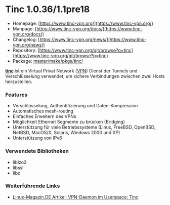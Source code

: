 # Tinc 1.0.36/1.1pre18
 - Homepage: [https://www.tinc-vpn.org/](https://www.tinc-vpn.org/)
 - Manpage: [https://www.tinc-vpn.org/docs/](https://www.tinc-vpn.org/docs/)
 - Changelog: [https://www.tinc-vpn.org/news/](https://www.tinc-vpn.org/news/)
 - Repository: [https://www.tinc-vpn.org/git/browse?p=tinc](https://www.tinc-vpn.org/git/browse?p=tinc)
 - Package: [master/make/pkgs/tinc/](https://github.com/Freetz-NG/freetz-ng/tree/master/make/pkgs/tinc/)

**[tinc](http://www.tinc-vpn.org/)** ist ein
Virtual Privat Network
([VPN](http://de.wikipedia.org/wiki/Virtual_Private_Network))
Dienst der Tunnels und Verschlüsselung verwendet, um sichere
Verbindungen zwischen zwei Hosts herzustellen.

### Features

-   Verschlüsselung, Authentifizierung und Daten-Kompression
-   Automatisches mesh-routing
-   Einfaches Erweitern des VPNs
-   Möglichkeit Ethernet Segmente zu brücken (Bridging)
-   Unterstützung für viele Betriebssysteme (Linux, FreeBSD, OpenBSD,
    NetBSD, MacOS/X, Solaris, Windows 2000 und XP)
-   Unterstützung von IPv6

### Verwendete Bibliotheken

-   liblzo2
-   libssl
-   libz

### Weiterführende Links

-   [Linux-Magazin.DE Artikel: VPN-Daemon im Userspace: Tinc](http://www.linux-magazin.de/heft_abo/ausgaben/2003/10/einfache_verbindung)


